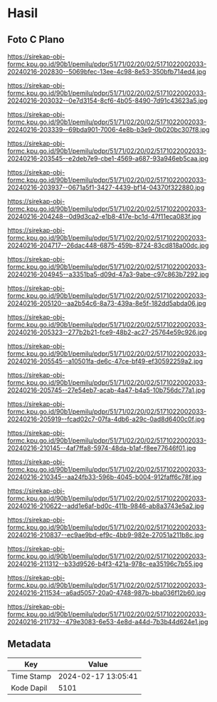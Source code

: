 # Hasil

## Foto C Plano

https://sirekap-obj-formc.kpu.go.id/90b1/pemilu/pdpr/51/71/02/20/02/5171022002033-20240216-202830--5069bfec-13ee-4c98-8e53-350bfb714ed4.jpg

https://sirekap-obj-formc.kpu.go.id/90b1/pemilu/pdpr/51/71/02/20/02/5171022002033-20240216-203032--0e7d3154-8cf6-4b05-8490-7d91c43623a5.jpg

https://sirekap-obj-formc.kpu.go.id/90b1/pemilu/pdpr/51/71/02/20/02/5171022002033-20240216-203339--69bda901-7006-4e8b-b3e9-0b020bc307f8.jpg

https://sirekap-obj-formc.kpu.go.id/90b1/pemilu/pdpr/51/71/02/20/02/5171022002033-20240216-203545--e2deb7e9-cbe1-4569-a687-93a946eb5caa.jpg

https://sirekap-obj-formc.kpu.go.id/90b1/pemilu/pdpr/51/71/02/20/02/5171022002033-20240216-203937--0671a5f1-3427-4439-bf14-04370f322880.jpg

https://sirekap-obj-formc.kpu.go.id/90b1/pemilu/pdpr/51/71/02/20/02/5171022002033-20240216-204248--0d9d3ca2-e1b8-417e-bc1d-47f11eca083f.jpg

https://sirekap-obj-formc.kpu.go.id/90b1/pemilu/pdpr/51/71/02/20/02/5171022002033-20240216-204717--26dac448-6875-459b-8724-83cd818a00dc.jpg

https://sirekap-obj-formc.kpu.go.id/90b1/pemilu/pdpr/51/71/02/20/02/5171022002033-20240216-204945--a3351ba5-d09d-47a3-9abe-c97c863b7292.jpg

https://sirekap-obj-formc.kpu.go.id/90b1/pemilu/pdpr/51/71/02/20/02/5171022002033-20240216-205120--aa2b54c6-8a73-439a-8e5f-182dd5abda06.jpg

https://sirekap-obj-formc.kpu.go.id/90b1/pemilu/pdpr/51/71/02/20/02/5171022002033-20240216-205323--277b2b21-fce9-48b2-ac27-25764e59c926.jpg

https://sirekap-obj-formc.kpu.go.id/90b1/pemilu/pdpr/51/71/02/20/02/5171022002033-20240216-205545--a10501fa-de6c-47ce-bf49-ef30592259a2.jpg

https://sirekap-obj-formc.kpu.go.id/90b1/pemilu/pdpr/51/71/02/20/02/5171022002033-20240216-205745--27e54eb7-acab-4a47-b4a5-10b756dc77a1.jpg

https://sirekap-obj-formc.kpu.go.id/90b1/pemilu/pdpr/51/71/02/20/02/5171022002033-20240216-205919--fcad02c7-07fa-4db6-a29c-0ad8d6400c0f.jpg

https://sirekap-obj-formc.kpu.go.id/90b1/pemilu/pdpr/51/71/02/20/02/5171022002033-20240216-210145--4af7ffa8-5974-48da-b1af-f8ee77646f01.jpg

https://sirekap-obj-formc.kpu.go.id/90b1/pemilu/pdpr/51/71/02/20/02/5171022002033-20240216-210345--aa24fb33-596b-4045-b004-912faff6c78f.jpg

https://sirekap-obj-formc.kpu.go.id/90b1/pemilu/pdpr/51/71/02/20/02/5171022002033-20240216-210622--add1e6af-bd0c-411b-9846-ab8a3743e5a2.jpg

https://sirekap-obj-formc.kpu.go.id/90b1/pemilu/pdpr/51/71/02/20/02/5171022002033-20240216-210837--ec9ae9bd-ef9c-4bb9-982e-27051a211b8c.jpg

https://sirekap-obj-formc.kpu.go.id/90b1/pemilu/pdpr/51/71/02/20/02/5171022002033-20240216-211312--b33d9526-b4f3-421a-978c-ea35196c7b55.jpg

https://sirekap-obj-formc.kpu.go.id/90b1/pemilu/pdpr/51/71/02/20/02/5171022002033-20240216-211534--a6ad5057-20a0-4748-987b-bba036f12b60.jpg

https://sirekap-obj-formc.kpu.go.id/90b1/pemilu/pdpr/51/71/02/20/02/5171022002033-20240216-211732--479e3083-6e53-4e8d-a44d-7b3b44d624e1.jpg


## Metadata

| Key        | Value               |
| ---------- | ------------------- |
| Time Stamp | 2024-02-17 13:05:41 |
| Kode Dapil | 5101                |



